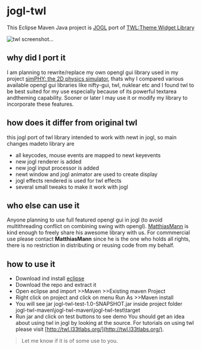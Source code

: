 # jogl-twl
This Eclipse Maven Java project is [JOGL](http://www.jogamp.org)  port of [TWL:Theme Widget Library](http://twl.l33tlabs.org/)

![twl screenshot...](http://twl.l33tlabs.org/screen_simple.png)

## why did I port it
I am planning to rewrite/replace my own opengl gui library used in my project [simPHY: the 2D physics simulator](http:/simphy.com),
thats why I compared various available opengl gui libraries like nifty-gui, twl, nuklear etc and I found twl to be best suited for my use especially because of its powerful textarea andtheming capability.
Sooner or later I may use it or modify my library to incorporate these features.

## how does it differ from original twl
this jogl port of twl library intended to work with newt in jogl, so main changes madeto library are
- all keycodes, mouse events are mapped to newt  keyevents
- new jogl renderer is added
- new jogl input processor is added
- newt window and jogl animator are used to create display
- jogl effects rendered is used for twl effects
- several small tweaks to make it work with jogl

## who else can use it
Anyone planning to use full featured opengl gui in jogl (to avoid multithreading conflict on combining swing with opengl). 
[MatthiasMann](https://github.com/MatthiasMann/twl) is kind enough to freely share his awesome library with us.
For commmercial use please contact **MatthiasMann** since he is the one who holds all rights, there is no restriction in distributing or reusing code from my behalf.

## how to use it
- Download ind install [eclipse](http://www.eclipse.org/downloads/)
- Download the repo and extract it
- Open eclipse and import >>Maven >>Existing maven Project
- Right click on project and click on menu  Run As >>Maven install
- You will see jar jogl-twl-test-1.0-SNAPSHOT.jar inside project folder jogl-twl-maven\jogl-twl-maven\jogl-twl-test\target
- Run jar and click on test buttons to see demo
You should get an idea about using twl in jogl by looking at the source.
For tutorials on using twl please visit [http://twl.l33tlabs.org/](http://twl.l33tlabs.org/).

>Let me know if it is of some use to you.


